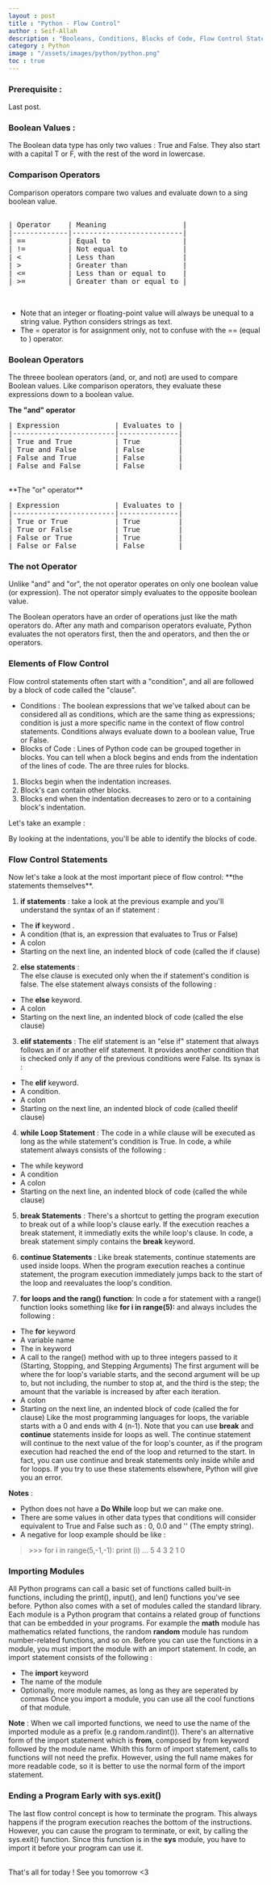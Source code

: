 ```yaml
---
layout : post
title : "Python - Flow Control"
author : Seif-Allah
description : "Booleans, Conditions, Blocks of Code, Flow Control Statements and Modules."
category : Python 
image : "/assets/images/python/python.png"
toc : true 
--- 
```



### Prerequisite : 
Last post.


### Boolean Values : 
The Boolean data type has only two values : True and False.
They also start with a capital T or F, with the rest of the word in lowercase. 

### Comparison Operators 
Comparison operators compare two values and evaluate down to a sing boolean value. 

<pre>

| Operator    | Meaning                  |
|-------------|--------------------------|
| ==          | Equal to                 |
| !=          | Not equal to             |
| <           | Less than                |
| >           | Greater than             |
| <=          | Less than or equal to    |
| >=          | Greater than or equal to |


</pre>


<script src="https://gist.github.com/pu71n/25a79b6f9784b7a8b5068d502d703e36.js"></script>

* Note that an integer or floating-point value will always be unequal to a string value. Python considers strings as text. 
* The = operator is for assignment only, not to confuse with the == (equal to ) operator. 


### Boolean Operators 

The threee boolean operators (and, or, and not) are used to compare Boolean values. Like comparison operators, they evaluate these expressions down to a boolean value. 


**The "and" operator**
<br>
<pre>
| Expression             | Evaluates to |
|------------------------|--------------|
| True and True          | True         |
| True and False         | False        |
| False and True         | False        |
| False and False        | False        |
</pre>
<br>
**The "or" operator**
<pre>
| Expression             | Evaluates to |
|------------------------|--------------|
| True or True           | True         |
| True or False          | True         |
| False or True          | True         |
| False or False         | False        |
</pre>

### The not Operator 
Unlike "and" and "or", the not operator operates on only one boolean value (or expression). The not operator simply evaluates to the opposite boolean value. 

<script src="https://gist.github.com/pu71n/dd5365f135cf9078ac6a15b34c5d3269.js"></script>

The Boolean operators have an order of operations just like the math operators do. After any math and comparison operators evaluate, Python evaluates the not operators first, then the and operators, and then the or operators.


### Elements of Flow Control 
Flow control statements often start with a "condition", and all are followed by a block of code called the "clause". 
* Conditions :
The boolean expressions that we've talked about can be considered all as conditions, which are the same thing as expressions; condition is just a more specific name in the context of flow control statements. Conditions always evaluate down to a boolean value, True or False. 
* Blocks of Code : 
Lines of Python code can be grouped together in blocks. You can tell when a block begins and ends from the indentation of the lines of code. The are three rules for blocks. 
1. Blocks begin when the indentation increases. 
2. Block's can contain other blocks. 
3. Blocks end when the indentation decreases to zero or to a containing block's indentation. 

Let's take an example : 
<script src="https://gist.github.com/pu71n/7e96e6a9d1436518cfa97d4e557084dd.js"></script>

By looking at the indentations, you'll be able to identify the blocks of code. 	

### Flow Control Statements 
Now let's take a look at the most important piece of flow control: \*\*the statements themselves\*\*. 

1. **if statements** : take a look at the previous example and you'll understand the syntax of an if statement : 
* The **if** keyword .
* A condition (that is, an expression that evaluates to Trus or False) 
* A colon
* Starting on the next line, an indented block of code (called the if clause) 

2. **else statements** :  
The else clause is executed only when the if statement's condition is false. 
The else statement always consists of the following :
* The **else** keyword. 
* A colon
* Starting on the next line, an indented block of code (called the else clause)

3. **elif statements** : 
The elif statement is an "else if" statement that always follows an if or another elif statement. It provides another condition that is checked only if any of the previous conditions were False. Its synax is : 
* The **elif** keyword. 
* A condition. 
* A colon
* Starting on the next line, an indented block of code (called theelif clause)

4. **while Loop Statement** :
The code in a while clause will be executed as long as the while statement's condition is True. In code, a while statement always consists of the following : 
* The while keyword
* A condition
* A colon
* Starting on the next line, an indented block of code (called the while clause)

5. **break Statements** :
There's a shortcut to getting the program execution to break out of a while loop's clause early. If the execution reaches a break statement, it immediatly exits the while loop's clause. In code, a break statement simply contains the **break** keyword. 

6. **continue Statements** : 
Like break statements, continue statements are used inside loops. When the program execution reaches a continue statement, the program execution immediately jumps back to the start of the loop and reevaluates the loop's condition.

7. **for loops and the rang() function**:
In code a for statement with a range() function looks something like **for i in range(5):** and always includes the following : 
* The **for** keyword 
* A variable name 
* The in keyword
* A call to the range() method with up to three integers passed to it (Starting, Stopping, and Stepping Arguments)
The first argument will be where the for loop's variable starts, and the second argument will be up to, but not including, the number to stop at, and the third is the step; the amount that the variable is increased by after each iteration.
* A colon
* Starting on the next line, an indented block of code (called the for clause)
Like the most programming languages for loops, the variable starts with a 0 and ends with 4 (n-1).
Note that you can use **break** and **continue** statements inside for loops as well. The continue statement will continue to the next value of the for loop's counter, as if the program execution had reached the end of the loop and returned to the start. In fact, you can use continue and break statements only inside while and for loops. If you try to use these statements elsewhere, Python will give you an error. 

**Notes** :
* Python does not have a **Do While** loop but we can make one.
* There are some values in other data types that conditions will consider equivalent to True and False such as : 0, 0.0 and '' (The empty string). 
* A negative for loop example should be like :
>\>\>\> for i in range(5,-1,-1): print (i)
...
5
4
3
2
1
0

### Importing Modules 
All Python programs can call a basic set of functions called built-in functions, including the print(), input(), and len() functions you've see before. Python also comes with a set of modules called the standard library. Each module is a Python program that contains a related group of functions that can be embedded in your programs. For example the **math** module has mathematics related functions, the random **random** module has rundom number-related functions, and so on.
Before you can use the functions in a module, you must import the module with an import statement. In code, an import statement consists of the following : 
* The **import** keyword
* The name of the module
* Optionally, more module names, as long as they are seperated by commas
Once you import a module, you can use all the cool functions of that module. 



**Note** : When we call imported functions, we need to use the name of the imported module as a prefix (e.g random.randint()). There's an alternative form of the import statement which is **from**, composed by from keyword followed by the module name. Whith this form of import statement, calls to functions will not need the prefix. However, using the full name makes for more readable code, so it is better to use the normal form of the import statement. 


### Ending a Program Early with sys.exit() 
The last flow control concept is how to terminate the program. This always happens if the program execution reaches the bottom of the instructions. However, you can cause the program to terminate, or exit, by calling the sys.exit() function. Since this function is in the **sys** module, you have to import it before your program can use it. 

<br>
That's all for today ! See you tomorrow <3


